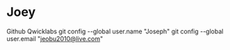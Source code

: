 # Joey
Github Qwicklabs
git config --global user.name "Joseph"
git config --global user.email "jeobu2010@live.com"

